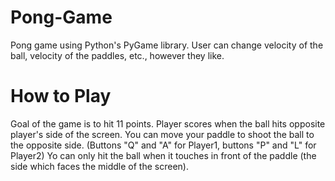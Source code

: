 # Pong-Game
Pong game using Python's PyGame library.
User can change velocity of the ball, velocity of the paddles, etc., however they like.

# How to Play
Goal of the game is to hit 11 points.
Player scores when the ball hits opposite player's side of the screen.
You can move your paddle to shoot the ball to the opposite side. (Buttons "Q" and "A" for Player1, buttons "P" and "L" for Player2)
Yo can only hit the ball when it touches in front of the paddle (the side which faces the middle of the screen).
